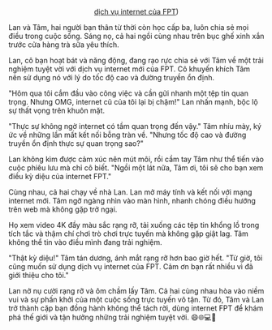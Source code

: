<div align="center">


[dịch vụ internet của FPT](https://myfpthungyen.com/))
</div>

Lan và Tâm, hai người bạn thân từ thời còn học cấp ba, luôn chia sẻ mọi điều trong cuộc sống. Sáng nọ, cả hai ngồi cùng nhau trên bục ghế xinh xắn trước cửa hàng trà sữa yêu thích.

Lan, cô bạn hoạt bát và năng động, đang rạo rực chia sẻ với Tâm về một trải nghiệm tuyệt vời với dịch vụ internet mới của FPT. Cô khuyến khích Tâm nên sử dụng nó với lý do tốc độ cao và đường truyền ổn định.

"Hôm qua tôi cắm đầu vào công việc và cần gửi nhanh một tệp tin quan trọng. Nhưng OMG, internet cũ của tôi lại bị chậm!" Lan nhấn mạnh, bộc lộ sự thất vọng trên khuôn mặt.

"Thực sự không ngờ internet có tầm quan trọng đến vậy." Tâm nhíu mày, ký ức về những lần mất kết nối bỗng tràn về. "Nhưng tốc độ cao và đường truyền ổn định thực sự quan trọng sao?"

Lan không kìm được cảm xúc nên mút môi, rồi cầm tay Tâm như thể tiến vào cuộc phiêu lưu mà chỉ cô biết. "Ngồi một lát nữa, Tâm ơi, tôi sẽ cho bạn xem điều kỳ diệu của internet FPT."

Cùng nhau, cả hai chạy về nhà Lan. Lan mở máy tính và kết nối với mạng internet mới. Tâm ngỡ ngàng nhìn vào màn hình, nhanh chóng điều hướng trên web mà không gặp trở ngại.

Họ xem video 4K đầy màu sắc rạng rỡ, tải xuống các tệp tin khổng lồ trong tích tắc và thậm chí chơi trò chơi trực tuyến mà không gặp giật lag. Tâm không thể tin vào điều mình đang trải nghiệm.

"Thật kỳ diệu!" Tâm tán dương, ánh mắt rạng rỡ hơn bao giờ hết. "Từ giờ, tôi cũng muốn sử dụng dịch vụ internet của FPT. Cảm ơn bạn rất nhiều vì đã giới thiệu cho tôi."

Lan nở nụ cười rạng rỡ và ôm chầm lấy Tâm. Cả hai cùng nhau hòa vào niềm vui và sự phấn khởi của một cuộc sống trực tuyến vô tận. Từ đó, Tâm và Lan trở thành cặp bạn đồng hành không thể tách rời, dùng internet FPT để khám phá thế giới và tận hưởng những trải nghiệm tuyệt vời. 😄🌐💻🚀

